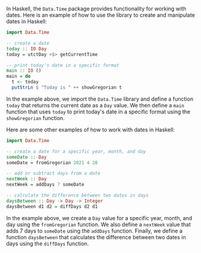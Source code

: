 In Haskell, the `Data.Time` package provides functionality for working with dates. Here is an example of how to use the library to create and manipulate dates in Haskell:

```haskell
import Data.Time

-- create a date
today :: IO Day
today = utctDay <$> getCurrentTime

-- print today's date in a specific format
main :: IO ()
main = do
  t <- today
  putStrLn $ "Today is " ++ showGregorian t
```

In the example above, we import the `Data.Time` library and define a function `today` that returns the current date as a `Day` value. We then define a `main` function that uses `today` to print today's date in a specific format using the `showGregorian` function.

Here are some other examples of how to work with dates in Haskell:

```haskell
import Data.Time

-- create a date for a specific year, month, and day
someDate :: Day
someDate = fromGregorian 2021 4 28

-- add or subtract days from a date
nextWeek :: Day
nextWeek = addDays 7 someDate

-- calculate the difference between two dates in days
daysBetween :: Day -> Day -> Integer
daysBetween d1 d2 = diffDays d2 d1
```

In the example above, we create a `Day` value for a specific year, month, and day using the `fromGregorian` function. We also define a `nextWeek` value that adds 7 days to `someDate` using the `addDays` function. Finally, we define a function `daysBetween` that calculates the difference between two dates in days using the `diffDays` function.
